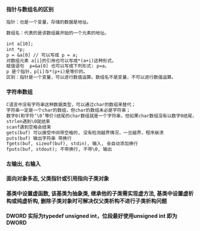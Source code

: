 #### 指针与数组名的区别
```txt
指针：也是一个变量，存储的数据是地址。

数组名：代表的是该数组最开始的一个元素的地址。

int a[10];
int *p;
p = &a[0] // 可以写成 p = a;
对数组元素 a[i]的引用也可以写成*(a+i)这种形式。
赋值语句  p=&a[0] 也可以写成下列形式: p=a。
p 是个指针，p[i]与*(p+i)是等价的。
区别：指针是一个变量，可以进行数值运算。数组名不是变量，不可以进行数值运算。
```

#### 字符串数组
```txt
C语言中没有字符串这种数据类型，可以通过char的数组来替代；
字符串一定是一个char的数组，但char的数组未必是字符串；
数字0(和字符‘\0’等价)结尾的char数组就是一个字符串，但如果char数组没有以数字0结尾，那么就不是一个字符串，只是普通字符数组，所以字符串是一种特殊的char的数组。
strlen遇到\0就结束
scanf遇到空格会结束
gets(buf) 可以接受中间带空格的, 没有检测越界情况，一旦越界，程序崩溃
puts(buf) 输出字符串 带换行
fgets(buf, sizeof(buf), stdin), 输入, 会自动添加换行
fputs(buf, stdout); 不带换行, 不带\0, 输出

```
#### 左输出, 右输入
#### 面向对象多态, 父类指针或引用指向子类对象
#### 基类中设置虚函数, 该基类为抽象类, 继承他的子类需实现虚方法, 基类中设置虚析构或纯虚析构, 删除子类对象时可解决仅父类析构不进行子类析构问题
#### DWORD 实际为typedef unsigned int，位段最好使用unsigned int 即为DWORD